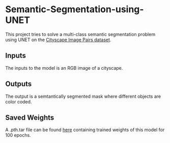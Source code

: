 # Semantic-Segmentation-using-UNET

This project tries to solve a multi-class semantic segmentation problem using UNET on the [Cityscape Image Pairs dataset](https://www.kaggle.com/dansbecker/cityscapes-image-pairs).

## Inputs
The inputs to the model is an RGB image of a cityscape. 

## Outputs
The output is a semtantically segmented mask where different objects are color coded.

## Saved Weights
A .pth.tar file can be found [here](https://drive.google.com/drive/u/0/folders/1OroW6nzyOo3882BFTUPFQibFUOxO5kUx) containing trained weights of this model for 100 epochs. 

